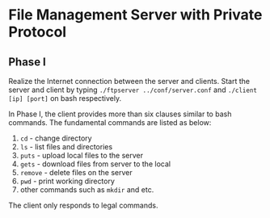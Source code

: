 # File Management Server with Private Protocol

## Phase I

Realize the Internet connection between the server and clients. Start the server and client by typing `./ftpserver ../conf/server.conf` and `./client [ip] [port]` on bash respectively.

In Phase I, the client provides more than six clauses similar to bash commands. The fundamental commands are listed as below:

1. `cd` - change directory
2. `ls` - list files and directories
3. `puts` - upload local files to the server
4. `gets` - download files from server to the local
5. `remove` - delete files on the server
6. `pwd` - print working directory
7. other commands such as `mkdir` and etc.

The client only responds to legal commands.
